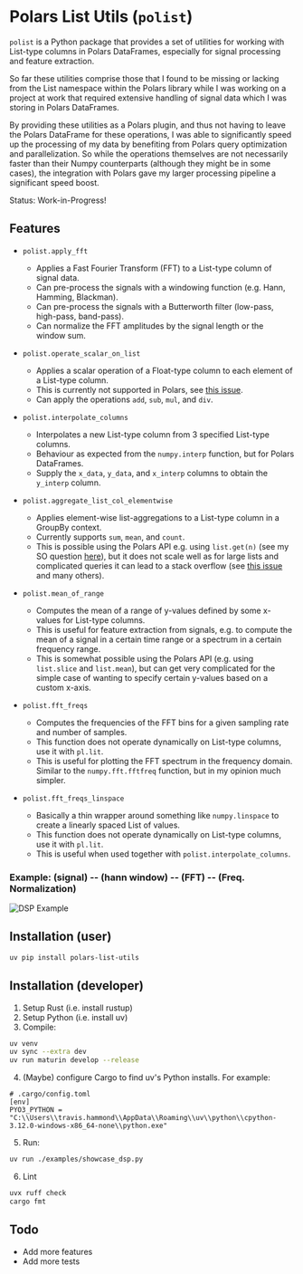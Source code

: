 # Polars List Utils (`polist`)

`polist` is a Python package that provides a set of utilities for working with List-type columns in Polars DataFrames, especially for signal processing and feature extraction.

So far these utilities comprise those that I found to be missing or lacking from
the List namespace within the Polars library while I was working on a project at
work that required extensive handling of signal data which I was storing in Polars
DataFrames.

By providing these utilities as a Polars plugin, and thus not having to leave
the Polars DataFrame for these operations, I was able to significantly speed up
the processing of my data by benefiting from Polars query optimization and
parallelization. So while the operations themselves are not necessarily faster
than their Numpy counterparts (although they might be in some cases), the
integration with Polars gave my larger processing pipeline a significant speed
boost.

Status: Work-in-Progress!

## Features

- `polist.apply_fft`
    - Applies a Fast Fourier Transform (FFT) to a List-type column of signal data.
    - Can pre-process the signals with a windowing function (e.g. Hann, Hamming, Blackman).
    - Can pre-process the signals with a Butterworth filter (low-pass, high-pass, band-pass).
    - Can normalize the FFT amplitudes by the signal length or the window sum.

- `polist.operate_scalar_on_list`
    - Applies a scalar operation of a Float-type column to each element of a List-type column.
    - This is currently not supported in Polars, see [this issue][list_eval_named].
    - Can apply the operations `add`, `sub`, `mul`, and `div`.

- `polist.interpolate_columns`
    - Interpolates a new List-type column from 3 specified List-type columns.
    - Behaviour as expected from the `numpy.interp` function, but for Polars DataFrames.
    - Supply the `x_data`, `y_data`, and `x_interp` columns to obtain the `y_interp` column.

- `polist.aggregate_list_col_elementwise`
    - Applies element-wise list-aggregations to a List-type column in a GroupBy context.
    - Currently supports `sum`, `mean`, and `count`.
    - This is possible using the Polars API e.g. using `list.get(n)` (see my SO question [here][elementwise_agg]), but it does not scale well as for large lists and complicated queries it can lead to a stack overflow (see [this issue][stack_overflow] and many others).

- `polist.mean_of_range`
    - Computes the mean of a range of y-values defined by some x-values for List-type columns.
    - This is useful for feature extraction from signals, e.g. to compute the mean of a signal in a certain time range or a spectrum in a certain frequency range.
    - This is somewhat possible using the Polars API (e.g. using `list.slice` and `list.mean`), but can get very complicated for the simple case of wanting to specify certain y-values based on a custom x-axis.

- `polist.fft_freqs`
    - Computes the frequencies of the FFT bins for a given sampling rate and number of samples.
    - This function does not operate dynamically on List-type columns, use it with `pl.lit`.
    - This is useful for plotting the FFT spectrum in the frequency domain. Similar to the `numpy.fft.fftfreq` function, but in my opinion much simpler.

- `polist.fft_freqs_linspace`
    - Basically a thin wrapper around something like `numpy.linspace` to create a linearly spaced List of values.
    - This function does not operate dynamically on List-type columns, use it with `pl.lit`.
    - This is useful when used together with `polist.interpolate_columns`.

[list_eval_named]: https://github.com/pola-rs/polars/issues/7210
[elementwise_agg]: https://stackoverflow.com/questions/73776179/element-wise-aggregation-of-a-column-of-type-listf64-in-polars
[stack_overflow]: https://github.com/pola-rs/polars/issues/5455


### Example: (signal) -- (hann window) -- (FFT) -- (Freq. Normalization)

![DSP Example](examples/showcase_dsp.png)


## Installation (user)

```bash
uv pip install polars-list-utils
```

## Installation (developer)

1) Setup Rust (i.e. install rustup)
2) Setup Python (i.e. install uv)
3) Compile:

```bash
uv venv
uv sync --extra dev
uv run maturin develop --release
```

4) (Maybe) configure Cargo to find uv's Python installs. For example:

```
# .cargo/config.toml
[env]
PYO3_PYTHON = "C:\\Users\\travis.hammond\\AppData\\Roaming\\uv\\python\\cpython-3.12.0-windows-x86_64-none\\python.exe"
```

5) Run:

```bash
uv run ./examples/showcase_dsp.py
```

6) Lint

```bash
uvx ruff check
cargo fmt
```

## Todo

- Add more features
- Add more tests